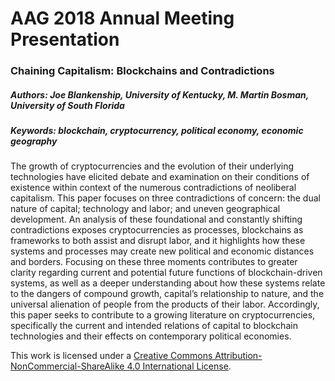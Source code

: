 # AAG 2018 Annual Meeting Presentation

### Chaining Capitalism: Blockchains and Contradictions

##### Authors: Joe Blankenship, University of Kentucky, M. Martin Bosman, University of South Florida 
##### Keywords: blockchain, cryptocurrency, political economy, economic geography

The growth of cryptocurrencies and the evolution of their underlying technologies have elicited debate and examination on their conditions of existence within context of the numerous contradictions of neoliberal capitalism. This paper focuses on three contradictions of concern: the dual nature of capital; technology and labor; and uneven geographical development. An analysis of these foundational and constantly shifting contradictions exposes cryptocurrencies as processes, blockchains as frameworks to both assist and disrupt labor, and it highlights how these systems and processes may create new political and economic distances and borders. Focusing on these three moments contributes to greater clarity regarding current and potential future functions of blockchain-driven systems, as well as a deeper understanding about how these systems relate to the dangers of compound growth, capital’s relationship to nature, and the universal alienation of people from the products of their labor. Accordingly, this paper seeks to contribute to a growing literature on cryptocurrencies, specifically the current and intended relations of capital to blockchain technologies and their effects on contemporary political economies.

This work is licensed under a [Creative Commons Attribution-NonCommercial-ShareAlike 4.0 International License](http://creativecommons.org/licenses/by-nc-sa/4.0/).
